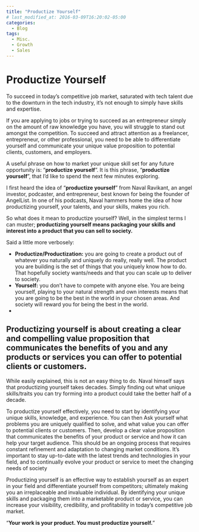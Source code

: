 ```yaml
---
title: "Productize Yourself"
# last_modified_at: 2016-03-09T16:20:02-05:00
categories:
  - Blog
tags:
  - Misc.
  - Growth
  - Sales
---
```

# Productize Yourself

To succeed in today’s competitive job market, saturated with tech talent due to the downturn in the tech industry, it’s not enough to simply have skills and expertise.

If you are applying to jobs or trying to succeed as an entrepreneur simply on the amount of raw knowledge you have, you will struggle to stand out amongst the competition. To succeed and attract attention as a freelancer, entrepreneur, or other professional, you need to be able to differentiate yourself and communicate your unique value proposition to potential clients, customers, and employers.

A useful phrase on how to market your unique skill set for any future opportunity is: “**productize yourself**”. It is this phrase, “**productize yourself**”, that I’d like to spend the next few minutes exploring.

I first heard the idea of “**productize yourself**” from Naval Ravikant, an angel investor, podcaster, and entrepreneur, best known for being the founder of AngelList. In one of his podcasts, Naval hammers home the idea of how productizing yourself, your talents, and your skills, makes you rich.

So what does it mean to productize yourself? Well, in the simplest terms I can muster; **productizing yourself means packaging your skills and interest into a product that you can sell to society.**

Said a little more verbosely:

-   **Productize/Productization:** you are going to create a product out of whatever you naturally and uniquely do really, really well. The product you are building is the set of things that you uniquely know how to do. That hopefully society wants/needs and that you can scale up to deliver to society.
-   **Yourself:** you don’t have to compete with anyone else. You are being yourself, playing to your natural strength and own interests means that you are going to be the best in the world in your chosen areas. And society will reward you for being the best in the world.
-
Productizing yourself is about creating a clear and compelling value proposition that communicates the benefits of you and any products or services you can offer to potential clients or customers.
-
While easily explained, this is not an easy thing to do. Naval himself says that productizing yourself takes decades. Simply finding out what unique skills/traits you can try forming into a product could take the better half of a decade.

To productize yourself effectively, you need to start by identifying your unique skills, knowledge, and experience. You can then Ask yourself what problems you are uniquely qualified to solve, and what value you can offer to potential clients or customers. Then, develop a clear value proposition that communicates the benefits of your product or service and how it can help your target audience. This should be an ongoing process that requires constant refinement and adaptation to changing market conditions. It’s important to stay up-to-date with the latest trends and technologies in your field, and to continually evolve your product or service to meet the changing needs of society

Productizing yourself is an effective way to establish yourself as an expert in your field and differentiate yourself from competitors; ultimately making you an irreplaceable and invaluable individual. By identifying your unique skills and packaging them into a marketable product or service, you can increase your visibility, credibility, and profitability in today’s competitive job market.

“**Your work is your product. You must productize yourself.**”